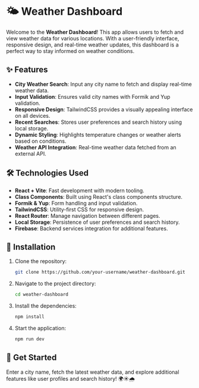 # 🌤️ Weather Dashboard

Welcome to the **Weather Dashboard**! This app allows users to fetch and view weather data for various locations. With a user-friendly interface, responsive design, and real-time weather updates, this dashboard is a perfect way to stay informed on weather conditions.

## ✨ Features

- **City Weather Search**: Input any city name to fetch and display real-time weather data.
- **Input Validation**: Ensures valid city names with Formik and Yup validation.
- **Responsive Design**: TailwindCSS provides a visually appealing interface on all devices.
- **Recent Searches**: Stores user preferences and search history using local storage.
- **Dynamic Styling**: Highlights temperature changes or weather alerts based on conditions.
- **Weather API Integration**: Real-time weather data fetched from an external API.

## 🛠️ Technologies Used

- **React + Vite**: Fast development with modern tooling.
- **Class Components**: Built using React's class components structure.
- **Formik & Yup**: Form handling and input validation.
- **TailwindCSS**: Utility-first CSS for responsive design.
- **React Router**: Manage navigation between different pages.
- **Local Storage**: Persistence of user preferences and search history.
- **Firebase**: Backend services integration for additional features.

## 🚀 Installation

1. Clone the repository:
   ```bash
   git clone https://github.com/your-username/weather-dashboard.git
   ```
2. Navigate to the project directory:
   ```bash
   cd weather-dashboard
   ```
3. Install the dependencies:
   ```bash
   npm install
   ```
4. Start the application:
   ```bash
   npm run dev
   ```

## 🎯 Get Started

Enter a city name, fetch the latest weather data, and explore additional features like user profiles and search history! 🌍☀️🌧️
